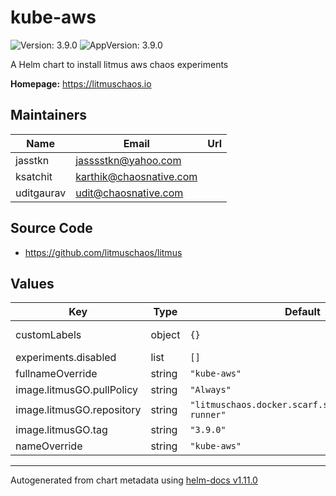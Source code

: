 # kube-aws

![Version: 3.9.0](https://img.shields.io/badge/Version-3.9.0-informational?style=flat-square) ![AppVersion: 3.9.0](https://img.shields.io/badge/AppVersion-3.9.0-informational?style=flat-square)

A Helm chart to install litmus aws chaos experiments

**Homepage:** <https://litmuschaos.io>

## Maintainers

| Name | Email | Url |
| ---- | ------ | --- |
| jasstkn | <jasssstkn@yahoo.com> |  |
| ksatchit | <karthik@chaosnative.com> |  |
| uditgaurav | <udit@chaosnative.com> |  |

## Source Code

* <https://github.com/litmuschaos/litmus>

## Values

| Key | Type | Default | Description |
|-----|------|---------|-------------|
| customLabels | object | `{}` | Additional labels |
| experiments.disabled | list | `[]` |  |
| fullnameOverride | string | `"kube-aws"` |  |
| image.litmusGO.pullPolicy | string | `"Always"` |  |
| image.litmusGO.repository | string | `"litmuschaos.docker.scarf.sh/litmuschaos/go-runner"` |  |
| image.litmusGO.tag | string | `"3.9.0"` |  |
| nameOverride | string | `"kube-aws"` |  |

----------------------------------------------
Autogenerated from chart metadata using [helm-docs v1.11.0](https://github.com/norwoodj/helm-docs/releases/v1.11.0)
